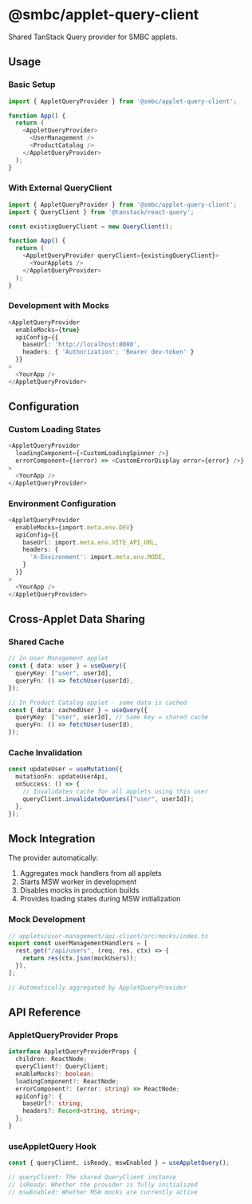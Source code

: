 # @smbc/applet-query-client

Shared TanStack Query provider for SMBC applets.

## Usage

### Basic Setup

```typescript
import { AppletQueryProvider } from '@smbc/applet-query-client';

function App() {
  return (
    <AppletQueryProvider>
      <UserManagement />
      <ProductCatalog />
    </AppletQueryProvider>
  );
}
```

### With External QueryClient

```typescript
import { AppletQueryProvider } from '@smbc/applet-query-client';
import { QueryClient } from '@tanstack/react-query';

const existingQueryClient = new QueryClient();

function App() {
  return (
    <AppletQueryProvider queryClient={existingQueryClient}>
      <YourApplets />
    </AppletQueryProvider>
  );
}
```

### Development with Mocks

```typescript
<AppletQueryProvider
  enableMocks={true}
  apiConfig={{
    baseUrl: 'http://localhost:8080',
    headers: { 'Authorization': 'Bearer dev-token' }
  }}
>
  <YourApp />
</AppletQueryProvider>
```

## Configuration

### Custom Loading States

```typescript
<AppletQueryProvider
  loadingComponent={<CustomLoadingSpinner />}
  errorComponent={(error) => <CustomErrorDisplay error={error} />}
>
  <YourApp />
</AppletQueryProvider>
```

### Environment Configuration

```typescript
<AppletQueryProvider
  enableMocks={import.meta.env.DEV}
  apiConfig={{
    baseUrl: import.meta.env.VITE_API_URL,
    headers: {
      'X-Environment': import.meta.env.MODE,
    }
  }}
>
  <YourApp />
</AppletQueryProvider>
```

## Cross-Applet Data Sharing

### Shared Cache

```typescript
// In User Management applet
const { data: user } = useQuery({
  queryKey: ["user", userId],
  queryFn: () => fetchUser(userId),
});

// In Product Catalog applet - same data is cached
const { data: cachedUser } = useQuery({
  queryKey: ["user", userId], // Same key = shared cache
  queryFn: () => fetchUser(userId),
});
```

### Cache Invalidation

```typescript
const updateUser = useMutation({
  mutationFn: updateUserApi,
  onSuccess: () => {
    // Invalidates cache for all applets using this user
    queryClient.invalidateQueries(["user", userId]);
  },
});
```

## Mock Integration

The provider automatically:

1. Aggregates mock handlers from all applets
2. Starts MSW worker in development
3. Disables mocks in production builds
4. Provides loading states during MSW initialization

### Mock Development

```typescript
// applets/user-management/api-client/src/mocks/index.ts
export const userManagementHandlers = [
  rest.get("/api/users", (req, res, ctx) => {
    return res(ctx.json(mockUsers));
  }),
];

// Automatically aggregated by AppletQueryProvider
```

## API Reference

### AppletQueryProvider Props

```typescript
interface AppletQueryProviderProps {
  children: ReactNode;
  queryClient?: QueryClient;
  enableMocks?: boolean;
  loadingComponent?: ReactNode;
  errorComponent?: (error: string) => ReactNode;
  apiConfig?: {
    baseUrl?: string;
    headers?: Record<string, string>;
  };
}
```

### useAppletQuery Hook

```typescript
const { queryClient, isReady, mswEnabled } = useAppletQuery();

// queryClient: The shared QueryClient instance
// isReady: Whether the provider is fully initialized
// mswEnabled: Whether MSW mocks are currently active
```